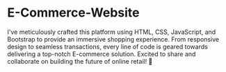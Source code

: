 # E-Commerce-Website
I've meticulously crafted this platform using HTML, CSS, JavaScript, and Bootstrap to provide an immersive shopping experience. From responsive design to seamless transactions, every line of code is geared towards delivering a top-notch E-commerce solution. Excited to share and collaborate on building the future of online retail! 🚀 
